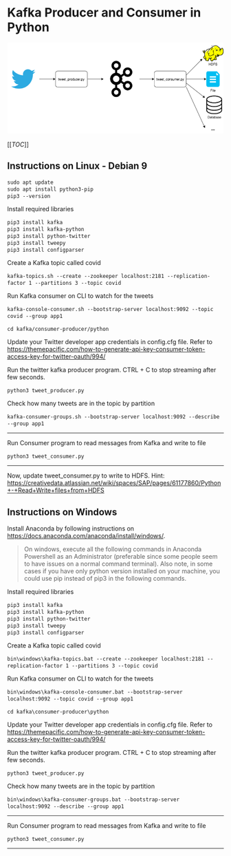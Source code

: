 # Kafka Producer and Consumer in Python

![Kafka Twitter](kafka-consumer-twitter.png)

[[_TOC_]]

## Instructions on Linux - Debian 9 
```
sudo apt update
sudo apt install python3-pip
pip3 --version
```

Install required libraries
```
pip3 install kafka
pip3 install kafka-python
pip3 install python-twitter
pip3 install tweepy
pip3 install configparser
```

Create a Kafka topic called covid
```
kafka-topics.sh --create --zookeeper localhost:2181 --replication-factor 1 --partitions 3 --topic covid
```

Run Kafka consumer on CLI to watch for the tweets
```
kafka-console-consumer.sh --bootstrap-server localhost:9092 --topic covid --group app1
```

```
cd kafka/consumer-producer/python
```
Update your Twitter developer app credentials in config.cfg file. Refer to https://themepacific.com/how-to-generate-api-key-consumer-token-access-key-for-twitter-oauth/994/

Run the twitter kafka producer program. CTRL + C to stop streaming after few seconds.
```
python3 tweet_producer.py
```

Check how many tweets are in the topic by partition
```
kafka-consumer-groups.sh --bootstrap-server localhost:9092 --describe --group app1
```
---
Run Consumer program to read messages from Kafka and write to file
```
python3 tweet_consumer.py
```
---

Now, update tweet_consumer.py to write to HDFS. Hint: https://creativedata.atlassian.net/wiki/spaces/SAP/pages/61177860/Python+-+Read+Write+files+from+HDFS

## Instructions on Windows

Install Anaconda by following instructions on https://docs.anaconda.com/anaconda/install/windows/.

> On windows, execute all the following commands in Anaconda Powershell as an Administrator (preferable since some people seem to have issues on a normal command terminal). Also note, in some cases if you have only python version installed on your machine, you could use pip instead of pip3 in the following commands.

Install required libraries
```
pip3 install kafka
pip3 install kafka-python
pip3 install python-twitter
pip3 install tweepy
pip3 install configparser
```

Create a Kafka topic called covid
```
bin\windows\kafka-topics.bat --create --zookeeper localhost:2181 --replication-factor 1 --partitions 3 --topic covid
```

Run Kafka consumer on CLI to watch for the tweets
```
bin\windows\kafka-console-consumer.bat --bootstrap-server localhost:9092 --topic covid --group app1
```

```
cd kafka\consumer-producer\python
```
Update your Twitter developer app credentials in config.cfg file. Refer to https://themepacific.com/how-to-generate-api-key-consumer-token-access-key-for-twitter-oauth/994/

Run the twitter kafka producer program. CTRL + C to stop streaming after few seconds.
```
python3 tweet_producer.py
```

Check how many tweets are in the topic by partition
```
bin\windows\kafka-consumer-groups.bat --bootstrap-server localhost:9092 --describe --group app1
```
---
Run Consumer program to read messages from Kafka and write to file
```
python3 tweet_consumer.py
```
---